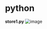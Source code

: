 # python

__store1.py__
![image](https://user-images.githubusercontent.com/62024355/96747068-79647f80-13e5-11eb-90a3-8c852f2241db.png)
